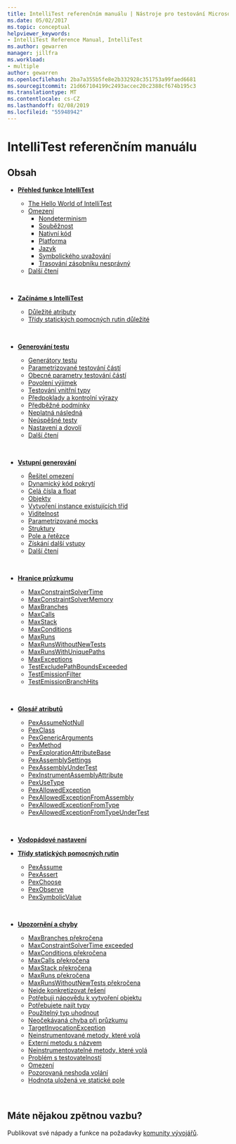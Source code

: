 ```yaml
---
title: IntelliTest referenčním manuálu | Nástroje pro testování Microsoft pro vývojáře
ms.date: 05/02/2017
ms.topic: conceptual
helpviewer_keywords:
- IntelliTest Reference Manual, IntelliTest
ms.author: gewarren
manager: jillfra
ms.workload:
- multiple
author: gewarren
ms.openlocfilehash: 2ba7a355b5fe8e2b332928c351753a99faed6681
ms.sourcegitcommit: 21d667104199c2493accec20c2388cf674b195c3
ms.translationtype: MT
ms.contentlocale: cs-CZ
ms.lasthandoff: 02/08/2019
ms.locfileid: "55948942"
---
```

# <a name="intellitest-reference-manual"></a>IntelliTest referenčním manuálu

## <a name="contents"></a>Obsah

* **[Přehled funkce IntelliTest](introduction.md)**
  - [The Hello World of IntelliTest](introduction.md#the-hello-world-of-intellitest)
  - [Omezení](introduction.md#limitations)
    * [Nondeterminism](introduction.md#nondeterminism)
    * [Souběžnost](introduction.md#concurrency)
    * [Nativní kód](introduction.md#native-code)
    * [Platforma](introduction.md#platform)
    * [Jazyk](introduction.md#language)
    * [Symbolického uvažování](introduction.md#symbolic-reasoning)
    * [Trasování zásobníku nesprávný](introduction.md#incorrect-stack-traces)
  - [Další čtení](introduction.md#further-reading)<p>&nbsp;</p>

* **[Začínáme s IntelliTest](getting-started.md)**
  - [Důležité atributy](getting-started.md#important-attributes)
  - [Třídy statických pomocných rutin důležité](getting-started.md#helper-classes)<p>&nbsp;</p>

* **[Generování testu](test-generation.md)**
  - [Generátory testu](test-generation.md#test-generators)
  - [Parametrizované testování částí](test-generation.md#parameterized-unit-testing)
  - [Obecné parametry testování částí](test-generation.md#generic-parameterized)
  - [Povolení výjimek](test-generation.md#allowing-exceptions)
  - [Testování vnitřní typy](test-generation.md#internal-types)
  - [Předpoklady a kontrolní výrazy](test-generation.md#assumptions-and-assertions)
  - [Předběžné podmínky](test-generation.md#precondition)
  - [Neplatná následná](test-generation.md#postcondition)
  - [Neúspěšné testy](test-generation.md#test-failures)
  - [Nastavení a dovolí](test-generation.md#setup-teardown)
  - [Další čtení](test-generation.md#further-reading)<p>&nbsp;</p>

* **[Vstupní generování](input-generation.md)**
  - [Řešitel omezení](input-generation.md#constraint-solver)
  - [Dynamický kód pokrytí](input-generation.md#dynamic-code-coverage)
  - [Celá čísla a float](input-generation.md#integers-and-floats)
  - [Objekty](input-generation.md#objects)
  - [Vytvoření instance existujících tříd](input-generation.md#existing-classes)
  - [Viditelnost](input-generation.md#visibility)
  - [Parametrizované mocks](input-generation.md#parameterized-mocks)
  - [Struktury](input-generation.md#structs)
  - [Pole a řetězce](input-generation.md#arrays-and-strings)
  - [Získání další vstupy](input-generation.md#additional-inputs)
  - [Další čtení](input-generation.md#further-reading)<p>&nbsp;</p>

* **[Hranice průzkumu](exploration-bounds.md)**
  - [MaxConstraintSolverTime](exploration-bounds.md#maxconstraintsolvertime)
  - [MaxConstraintSolverMemory](exploration-bounds.md#maxconstraintsolvermemory)
  - [MaxBranches](exploration-bounds.md#maxbranches)
  - [MaxCalls](exploration-bounds.md#maxcalls)
  - [MaxStack](exploration-bounds.md#maxstack)
  - [MaxConditions](exploration-bounds.md#maxconditions)
  - [MaxRuns](exploration-bounds.md#maxruns)
  - [MaxRunsWithoutNewTests](exploration-bounds.md#maxrunswithoutnewtests)
  - [MaxRunsWithUniquePaths](exploration-bounds.md#maxrunswithuniquepaths)
  - [MaxExceptions](exploration-bounds.md#maxexceptions)
  - [TestExcludePathBoundsExceeded](exploration-bounds.md#testexcludepathboundsexceeded)
  - [TestEmissionFilter](exploration-bounds.md#testemissionfilter)
  - [TestEmissionBranchHits](exploration-bounds.md#testemissionbranchhits)<p>&nbsp;</p>

* **[Glosář atributů](attribute-glossary.md)**
  - [PexAssumeNotNull](attribute-glossary.md#pexassumenotnull)
  - [PexClass](attribute-glossary.md#pexclass)
  - [PexGenericArguments](attribute-glossary.md#pexgenericarguments)
  - [PexMethod](attribute-glossary.md#pexmethod)
  - [PexExplorationAttributeBase](attribute-glossary.md#pexexplorationattributebase)
  - [PexAssemblySettings](attribute-glossary.md#pexassemblysettings)
  - [PexAssemblyUnderTest](attribute-glossary.md#pexassemblyundertest)
  - [PexInstrumentAssemblyAttribute](attribute-glossary.md#pexinstrumentassemblyattribute)
  - [PexUseType](attribute-glossary.md#pexusetype)
  - [PexAllowedException](attribute-glossary.md#pexallowedexception)
  - [PexAllowedExceptionFromAssembly](attribute-glossary.md#pexallowedexceptionfromassembly)
  - [PexAllowedExceptionFromType](attribute-glossary.md#pexallowedexceptionfromtype)
  - [PexAllowedExceptionFromTypeUnderTest](attribute-glossary.md#pexallowedexceptionfromtypeundertest)<p>&nbsp;</p>

* **[Vodopádové nastavení](settings-waterfall.md)**

* **[Třídy statických pomocných rutin](static-helper-classes.md)**
  - [PexAssume](static-helper-classes.md#pexassume)
  - [PexAssert](static-helper-classes.md#pexassert)
  - [PexChoose](static-helper-classes.md#pexchoose)
  - [PexObserve](static-helper-classes.md#pexobserve)
  - [PexSymbolicValue](static-helper-classes.md#pexsymbolicvalue)<p>&nbsp;</p>

* **[Upozornění a chyby](warnings-and-errors.md)**
  - [MaxBranches překročena](warnings-and-errors.md#maxbranches-exceeded)
  - [MaxConstraintSolverTime exceeded](warnings-and-errors.md#maxconstraintsolvertime-exceeded)
  - [MaxConditions překročena](warnings-and-errors.md#maxconditions-exceeded)
  - [MaxCalls překročena](warnings-and-errors.md#maxcalls-exceeded)
  - [MaxStack překročena](warnings-and-errors.md#maxstack-exceeded)
  - [MaxRuns překročena](warnings-and-errors.md#maxruns-exceeded)
  - [MaxRunsWithoutNewTests překročena](warnings-and-errors.md#maxrunswithoutnewtests-exceeded)
  - [Nejde konkretizovat řešení](warnings-and-errors.md#cannot-concretize-solution)
  - [Potřebuji nápovědu k vytvoření objektu](warnings-and-errors.md#help-construct)
  - [Potřebujete najít typy](warnings-and-errors.md#help-types)
  - [Použitelný typ uhodnout](warnings-and-errors.md#usable-type-guessed)
  - [Neočekávaná chyba při průzkumu](warnings-and-errors.md#unexpected-exploration)
  - [TargetInvocationException](warnings-and-errors.md#targetinvocationexception)
  - [Neinstrumentované metody, které volá](warnings-and-errors.md#uninstrumented-method-called)
  - [Externí metodu s názvem](warnings-and-errors.md#external-method-called)
  - [Neinstrumentovatelné metody, které volá](warnings-and-errors.md#uninstrumentable-method-called)
  - [Problém s testovatelností](warnings-and-errors.md#testability-issue)
  - [Omezení](warnings-and-errors.md#limitation)
  - [Pozorovaná neshoda volání](warnings-and-errors.md#observed-call-mismatch)
  - [Hodnota uložená ve statické pole](warnings-and-errors.md#value-static-field)<p>&nbsp;</p>

## <a name="got-feedback"></a>Máte nějakou zpětnou vazbu?

Publikovat své nápady a funkce na požadavky [komunity vývojářů](https://developercommunity.visualstudio.com/content/idea/post.html?space=8).